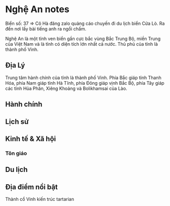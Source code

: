 # Nghệ An notes

Biển số: 37 => Cô Hà đăng zalo quảng cáo chuyến đi du lịch biển Cửa Lò. Ra đến nơi lấy bài tiếng anh ra ngồi chấm.

Nghệ An là một tỉnh ven biển gần cực bắc vùng Bắc Trung Bộ, miền Trung của Việt Nam và là tỉnh có diện tích lớn nhất cả nước. Thủ phủ của tỉnh là thành phố Vinh. 

## Địa Lý

Trung tâm hành chính của tỉnh là thành phố Vinh. Phía Bắc giáp tỉnh Thanh Hóa, phía Nam giáp tỉnh Hà Tĩnh, phía Đông giáp vịnh Bắc Bộ, phía Tây giáp các tỉnh Hủa Phăn, Xiêng Khoảng và Bolikhamsai của Lào. 

## Hành chính

## Lịch sử

## Kinh tế & Xã hội

### Tôn giáo

## Du lịch

## Địa điểm nổi bật

Thành cổ Vinh kiến trúc tartarian